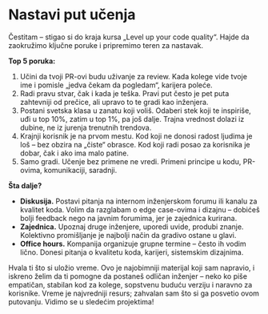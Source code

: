 # Nastavi put učenja

Čestitam – stigao si do kraja kursa „Level up your code quality“. Hajde da zaokružimo ključne poruke i pripremimo teren za nastavak.

**Top 5 poruka:**
1. Učini da tvoji PR-ovi budu uživanje za review. Kada kolege vide tvoje ime i pomisle „jedva čekam da pogledam“, karijera poleće.
2. Radi pravu stvar, čak i kada je teška. Pravi put često je pet puta zahtevniji od prečice, ali upravo to te gradi kao inženjera.
3. Postani svetska klasa u zanatu koji voliš. Odaberi stek koji te inspiriše, uđi u top 10%, zatim u top 1%, pa još dalje. Trajna vrednost dolazi iz dubine, ne iz jurenja trenutnih trendova.
4. Krajnji korisnik je na prvom mestu. Kod koji ne donosi radost ljudima je loš – bez obzira na „čiste“ obrasce. Kod koji radi posao za korisnika je dobar, čak i ako ima malo patine.
5. Samo gradi. Učenje bez primene ne vredi. Primeni principe u kodu, PR-ovima, komunikaciji, saradnji.

**Šta dalje?**
- **Diskusija.** Postavi pitanja na internom inženjerskom forumu ili kanalu za kvalitet koda. Volim da razglabam o edge case-ovima i dizajnu – dobićeš bolji feedback nego na javnim forumima, jer je zajednica kurirana.
- **Zajednica.** Upoznaj druge inženjere, uporedi uvide, produbi znanje. Kolektivno promišljanje je najbolji način da gradivo ostane u glavi.
- **Office hours.** Kompanija organizuje grupne termine – često ih vodim lično. Donesi pitanja o kvalitetu koda, karijeri, sistemskim dizajnima.

Hvala ti što si uložio vreme. Ovo je najobimniji materijal koji sam napravio, i iskreno želim da ti pomogne da postaneš odličan inženjer – neko ko piše empatičan, stabilan kod za kolege, sopstvenu buduću verziju i naravno za korisnike. Vreme je najvredniji resurs; zahvalan sam što si ga posvetio ovom putovanju. Vidimo se u sledećim projektima!
